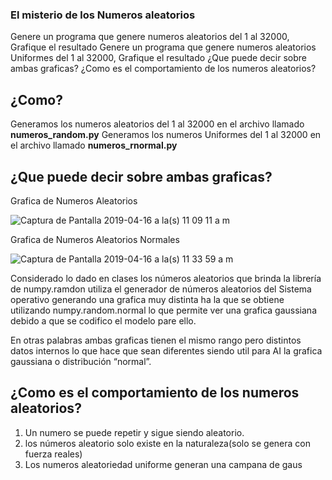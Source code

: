 ### El misterio de los Numeros aleatorios

Genere un programa que genere numeros aleatorios del 1 al 32000, Grafique el resultado
Genere un programa que genere numeros aleatorios Uniformes del 1 al 32000, Grafique el resultado
¿Que puede decir sobre ambas graficas?
¿Como es el comportamiento de los numeros aleatorios?

## ¿Como?

Generamos los numeros aleatorios del 1 al 32000 en el archivo llamado **numeros_random.py**
Generamos los numeros Uniformes del 1 al 32000 en el archivo llamado **numeros_rnormal.py**

## ¿Que puede decir sobre ambas graficas?

Grafica de Numeros Aleatorios
 
![Captura de Pantalla 2019-04-16 a la(s) 11 09 11 a  m](https://user-images.githubusercontent.com/39422672/56228058-82300480-603c-11e9-8ac0-bc52c1991df1.png)


 Grafica de Numeros Aleatorios Normales 

![Captura de Pantalla 2019-04-16 a la(s) 11 33 59 a  m](https://user-images.githubusercontent.com/39422672/56228271-084c4b00-603d-11e9-9e59-18e24986e817.png)


Considerado lo dado en clases los números aleatorios que brinda la librería de numpy.ramdon utiliza el generador de números aleatorios del Sistema operativo generando una grafica muy distinta ha la que se obtiene utilizando numpy.random.normal lo que permite ver una grafica gaussiana debido a que se codifico el modelo pare ello.

En otras palabras ambas graficas tienen el mismo rango pero distintos datos internos lo que hace que sean diferentes siendo util para AI la grafica gaussiana o distribución “normal”.

## ¿Como es el comportamiento de los numeros aleatorios?

1. Un numero se puede repetir y sigue siendo aleatorio.
2. los números aleatorio solo existe en la naturaleza(solo se genera con fuerza reales)
3. Los numeros aleatoriedad uniforme generan una campana de gaus
